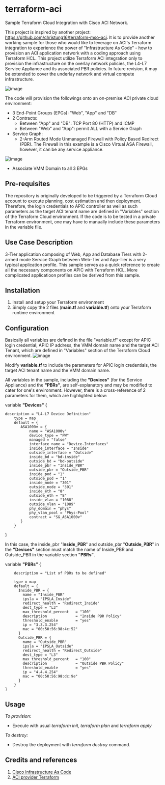 # terraform-aci

Sample Terraform Cloud Integration with Cisco ACI Network.

This project is inspired by another project: https://github.com/christung16/terraform-mso-aci. It is to provide another working sample for those who would like to leverage on ACI's Terraform integration to experience the power of "Infrastructure As Code" - how to provision an ACI application network with a coding approach using Terraform HCL. This project utilize Terraform ACI integration only to provision the infrastructure on the overlay network policies, the L4-L7 Service Appliance and its associated PBR policies. In future revision, it may be extended to cover the underlay network and virtual compute infrastructure. 

![image](https://user-images.githubusercontent.com/8743281/123520075-80b0fb00-d6e1-11eb-8ec5-909ccd8cfbcc.png)

The code will provision the followings onto an on-premise ACI private cloud environment:
* 3 End-Point Groups (EPGs): "Web", "App" and "DB"
* 2 Contracts:
  * Between "App" and "DB": TCP Port 80 (HTTP) and ICMP
  * Between "Web" and "App": permit ALL with a Service Graph
* Service Graph:
  * 2-Arm Routed Mode Unmanaged Firewall with Policy Based Redirect (PBR). The Firewall in this example is a Cisco Virtual ASA Firewall, however, it can be any service appliance.

![image](https://user-images.githubusercontent.com/8743281/123568965-10e16400-d7f8-11eb-9678-8d1c2fd02100.png)

* Associate VMM Domain to all 3 EPGs

## Pre-requisites

The repository is originally developed to be triggered by a Terraform Cloud account to execute planning, cost estimation and then deployment. Therefore, the login credentials to APIC controller as well as such parameters as the target ACI tenant name are defined in "Variables" section of the Terraform Cloud environment. If the code is to be tested in a private Terraform environment, one may have to manually include these parameters in the variable file.

## Use Case Description

3-Tier application composing of Web, App and Database Tiers with 2-armed mode Service Graph between Web-Tier and App-Tier is a very typical application profile. This sample serves as a quick reference to create all the necessary components on APIC with Terraform HCL. More complicated applicatioon profiles can be derived from this sample.

## Installation

1. Install and setup your Terraform environment 
2. Simply copy the 2 files (**main.tf** and **variable.tf**) onto your Terraform runtime environment 

## Configuration

Basically all variables are defined in the file "variable.tf" except for APIC login credential, APIC IP address, the VMM domain name and the target ACI Tenant, which are defined in "Variables" section of the Terraform Cloud environment.
![image](https://user-images.githubusercontent.com/8743281/123569650-505c8000-d7f9-11eb-95e0-52588e2f06ae.png)

Modify **variable.tf** to include the parameters for APIC login credentials, the target ACI tenant name and the VMM domain name.

All variables in the sample, including the **"Devices"** (for the Service Appliance) and the **"PBRs"**, are self-explanatory and may be modified to cater for one's environment. However, there is a cross-reference of 2 parameters for them, which are highlighted below:

variable **"Devices"** {
```
description = "L4-L7 Device Definition"
    type = map
    default = {
       ASA1000v = {
           name = "ASA1000v"
           device_type = "FW"
           managed = "false"
           interface_name = "Device-Interfaces"
           inside_interface = "Inside"
           outside_interface = "Outside"
           inside_bd = "bd-inside"
           outside_bd = "bd-outside"
           inside_pbr = "Inside_PBR"
           outside_pbr = "Outside_PBR"
           inside_pod = "1"
           outside_pod = "1"
           inside_node = "301"
           outside_node = "301"
           inside_eth = "8"
           outside_eth = "8"
           inside_vlan = "1088"
           outside_vlan = "1089"
           phy_domain = "phys"
           phy_vlan_pool = "Phys-Pool"
           contract = "SG_ASA1000v"
       }
    }
```
}

In this case, the inside_pbr "**Inside_PBR**" and outside_pbr "**Outside_PBR**" in the **"Devices"** section must match the name of Inside_PBR and Outside_PBR in the variable section **"PBRs"**.

variable **"PBRs"** {
```
    description = "List of PBRs to be defined"
    
    type = map
    default = {
      Inside_PBR = {
        name = "Inside_PBR"
        ipsla = "IPSLA_Inside"
        redirect_health = "Redirect_Inside"
        dest_type = "L3"
        max_threshold_percent   = "100"
        description             = "Inside PBR Policy"
        threshold_enable        = "yes"
        ip = "3.3.3.254"
        mac = "00:50:56:98:4c:52"
      }
      Outside_PBR = {
        name = "Outside_PBR"
        ipsla = "IPSLA_Outside"
        redirect_health = "Redirect_Outside"
        dest_type = "L3"
        max_threshold_percent   = "100"
        description             = "Outside PBR Policy"
        threshold_enable        = "yes"
        ip = "4.4.4.254"
        mac = "00:50:56:98:dc:9e"
      }
    }
}
```
## Usage

*To provision:*
 * Execute with usual *terraform init*, *terraform plan* and *terraform apply*

*To destroy:*
 * Destroy the deployment with *terraform destroy* command.
 
## Credits and references

1. [Cisco Infrastructure As Code](https://developer.cisco.com/iac/)
2. [ACI provider Terraform](https://registry.terraform.io/providers/CiscoDevNet/aci/latest/docs)

